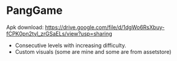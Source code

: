 # PangGame

Apk download: https://drive.google.com/file/d/1dgWo6RsXbuy-fCPK0pn2tyl_zrGSaELs/view?usp=sharing

* Consecutive levels with increasing difficulty.
* Custom visuals (some are mine and some are from assetstore)
